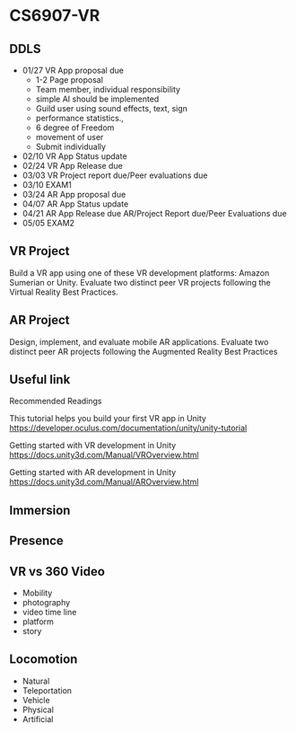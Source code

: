 # CS6907-VR

## DDLS

- 01/27 VR App proposal due
  - 1-2 Page proposal
  - Team member, individual responsibility
  - simple AI should be implemented
  - Guild user using sound effects, text, sign
  - performance statistics.,
  - 6 degree of Freedom
  - movement of user
  - Submit individually
- 02/10 VR App Status update
- 02/24 VR App Release due
- 03/03 VR Project report due/Peer evaluations due
- 03/10 EXAM1
- 03/24 AR App proposal due
- 04/07 AR App Status update
- 04/21 AR App Release due AR/Project Report due/Peer Evaluations due
- 05/05 EXAM2

## VR Project

Build a VR app using one of these VR development platforms: Amazon Sumerian or Unity. Evaluate two distinct peer VR projects following the Virtual Reality Best Practices.

## AR Project

Design, implement, and evaluate mobile AR applications. Evaluate two distinct peer AR projects following the Augmented Reality Best Practices

## Useful link

Recommended Readings

This tutorial helps you build your first VR app in Unity https://developer.oculus.com/documentation/unity/unity-tutorial

Getting started with VR development in Unity https://docs.unity3d.com/Manual/VROverview.html

Getting started with AR development in Unity https://docs.unity3d.com/Manual/AROverview.html



## Immersion

## Presence



## VR vs 360 Video

- Mobility
- photography
- video time line
- platform
- story



## Locomotion

- Natural
- Teleportation
- Vehicle
- Physical
- Artificial

